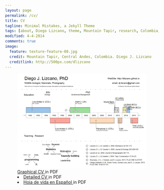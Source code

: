 ```yaml
---
layout: page
permalink: /cv/
title: CV
tagline: Minimal Mistakes, a Jekyll Theme
tags: [about, Diego Lizcano, theme, Mountain Tapir, research, Colombia, Paramo]
modified: 4-4-2014
comments: true
image:
  feature: texture-feature-08.jpg
  credit: Mountain Tapir, Central Andes, Colombia. Diego J. Lizcano
  creditlink: http://500px.com/dlizcano
---
```



<figure>
	<a href="/images/CV/Visual_CV2017.png"><img src="/images/CV/Visual_CV2017.png"></a>
	<figcaption><a href="/content/Visual_CV_2017.pdf" title="Visual CV. Made in R.</a>.</figcaption>
</figure>


* [Graphical CV ](/content/Visual_CV_2017.pdf) in PDF
* [Detailed CV ](/content/CV-2016-Enlish.pdf) in PDF
* [Hoja de vida en Español ](/content/Hvida_Lizcano_2016_I.pdf) in PDF
